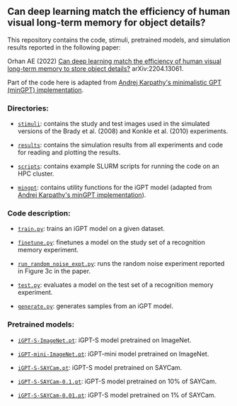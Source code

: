 ## Can deep learning match the efficiency of human visual long-term memory for object details? 

This repository contains the code, stimuli, pretrained models, and simulation results reported in the following paper:

Orhan AE (2022) [Can deep learning match the efficiency of human visual long-term memory to store object details?](https://arxiv.org/abs/2204.13061) arXiv:2204.13061.

Part of the code here is adapted from [Andrej Karpathy's minimalistic GPT (minGPT) implementation](https://github.com/karpathy/minGPT).

### Directories:

* [`stimuli`](https://github.com/eminorhan/igpt-memory/blob/master/stimuli/): contains the study and test images used in the simulated versions of the Brady et al. (2008) and Konkle et al. (2010) experiments.

* [`results`](https://github.com/eminorhan/igpt-memory/blob/master/results/): contains the simulation results from all experiments and code for reading and plotting the results.

* [`scripts`](https://github.com/eminorhan/igpt-memory/blob/master/scripts/): contains example SLURM scripts for running the code on an HPC cluster.

* [`mingpt`](https://github.com/eminorhan/igpt-memory/blob/master/mingpt/): contains utility functions for the iGPT model (adapted from [Andrej Karpathy's minGPT implementation](https://github.com/karpathy/minGPT)).

### Code description:

* [`train.py`](https://github.com/eminorhan/igpt-memory/blob/master/train.py): trains an iGPT model on a given dataset.

* [`finetune.py`](https://github.com/eminorhan/igpt-memory/blob/master/finetune.py): finetunes a model on the study set of a recognition memory experiment.

* [`run_random_noise_expt.py`](https://github.com/eminorhan/igpt-memory/blob/master/run_random_noise_expt.py): runs the random noise experiment reported in Figure 3c in the paper.

* [`test.py`](https://github.com/eminorhan/igpt-memory/blob/master/test.py): evaluates a model on the test set of a recognition memory experiment.

* [`generate.py`](https://github.com/eminorhan/igpt-memory/blob/master/generate.py): generates samples from an iGPT model.

### Pretrained models:

* [`iGPT-S-ImageNet.pt`](https://drive.google.com/file/d/1C83ZFk46fZFgGHo5QpdeUqLg0jToWxeH/view?usp=sharing): iGPT-S model pretrained on ImageNet.

* [`iGPT-mini-ImageNet.pt`](https://drive.google.com/file/d/1XdJDgYv2e9cvd52COTjULZCxei970aeh/view?usp=sharing): iGPT-mini model pretrained on ImageNet.

* [`iGPT-S-SAYCam.pt`](https://drive.google.com/file/d/1LPB7fNzuICrCw0ty40snduUrrh-HWe2m/view?usp=sharing): iGPT-S model pretrained on SAYCam.

* [`iGPT-S-SAYCam-0.1.pt`](https://drive.google.com/file/d/1VaE_AIz6nla53fMJaG2UhrnMkz1TsQ4X/view?usp=sharing): iGPT-S model pretrained on 10% of SAYCam.

* [`iGPT-S-SAYCam-0.01.pt`](https://drive.google.com/file/d/19Svc2SienQ56FGqNInyST8kLclCJGQeV/view?usp=sharing): iGPT-S model pretrained on 1% of SAYCam.

